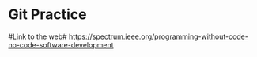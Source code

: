 # Git Practice
#Link to the web#
https://spectrum.ieee.org/programming-without-code-no-code-software-development

